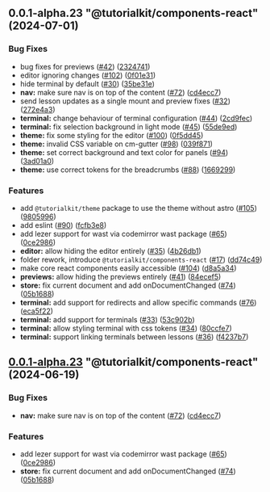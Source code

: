 ## 0.0.1-alpha.23 "@tutorialkit/components-react" (2024-07-01)


### Bug Fixes

* bug fixes for previews ([#42](https://github.com/AriPerkkio/tutorialkit/issues/42)) ([2324741](https://github.com/AriPerkkio/tutorialkit/commit/2324741ce067dd8c7d89b4209fa55035488a4676))
* editor ignoring changes ([#102](https://github.com/AriPerkkio/tutorialkit/issues/102)) ([0f01e31](https://github.com/AriPerkkio/tutorialkit/commit/0f01e317d449761fb7da8291119e57bd1d934e79))
* hide terminal by default ([#30](https://github.com/AriPerkkio/tutorialkit/issues/30)) ([35be31e](https://github.com/AriPerkkio/tutorialkit/commit/35be31e3dad0ab83771ce6425cf732b5c77588a7))
* **nav:** make sure nav is on top of the content ([#72](https://github.com/AriPerkkio/tutorialkit/issues/72)) ([cd4ecc7](https://github.com/AriPerkkio/tutorialkit/commit/cd4ecc756dde3d2d74326154c7ba700c967f8b97))
* send lesson updates as a single mount and preview fixes ([#32](https://github.com/AriPerkkio/tutorialkit/issues/32)) ([272e4a3](https://github.com/AriPerkkio/tutorialkit/commit/272e4a3171735334347dd8144913fd952c3e9ff5))
* **terminal:** change behaviour of terminal configuration ([#44](https://github.com/AriPerkkio/tutorialkit/issues/44)) ([2cd9fec](https://github.com/AriPerkkio/tutorialkit/commit/2cd9fecacae10f473f9c000375861e2f59539d41))
* **terminal:** fix selection background in light mode ([#45](https://github.com/AriPerkkio/tutorialkit/issues/45)) ([55de9ed](https://github.com/AriPerkkio/tutorialkit/commit/55de9ed94616caa489750839f2ec65505089d766))
* **theme:** fix some styling for the editor ([#100](https://github.com/AriPerkkio/tutorialkit/issues/100)) ([0f5dd45](https://github.com/AriPerkkio/tutorialkit/commit/0f5dd4540cf65535ce3b834846f7dd2029551987))
* **theme:** invalid CSS variable on cm-gutter ([#98](https://github.com/AriPerkkio/tutorialkit/issues/98)) ([039f871](https://github.com/AriPerkkio/tutorialkit/commit/039f8714df8401a81472d134786029212c7d0d44))
* **theme:** set correct background and text color for panels ([#94](https://github.com/AriPerkkio/tutorialkit/issues/94)) ([3ad01a0](https://github.com/AriPerkkio/tutorialkit/commit/3ad01a0cc1055c1f1ffd7b220785f4be1d8d0669))
* **theme:** use correct tokens for the breadcrumbs ([#88](https://github.com/AriPerkkio/tutorialkit/issues/88)) ([1669299](https://github.com/AriPerkkio/tutorialkit/commit/1669299c988b8680dda4360e8f02d64c601ad48d))


### Features

* add `@tutorialkit/theme` package to use the theme without astro ([#105](https://github.com/AriPerkkio/tutorialkit/issues/105)) ([9805996](https://github.com/AriPerkkio/tutorialkit/commit/9805996a4211a1c8a3e1bfbbd958a27f1957d4d7))
* add eslint ([#90](https://github.com/AriPerkkio/tutorialkit/issues/90)) ([fcfb3e8](https://github.com/AriPerkkio/tutorialkit/commit/fcfb3e8109b5be1ef59ac2bfd8efd4db8e635e34))
* add lezer support for wast via codemirror wast package ([#65](https://github.com/AriPerkkio/tutorialkit/issues/65)) ([0ce2986](https://github.com/AriPerkkio/tutorialkit/commit/0ce2986077a5c8384a7f118bab9d8820ff707c72))
* **editor:** allow hiding the editor entirely ([#35](https://github.com/AriPerkkio/tutorialkit/issues/35)) ([4b26db1](https://github.com/AriPerkkio/tutorialkit/commit/4b26db1b9cf90a28650e31da4ef0004e44bb9c83))
* folder rework, introduce `@tutorialkit/components-react` ([#17](https://github.com/AriPerkkio/tutorialkit/issues/17)) ([dd74c49](https://github.com/AriPerkkio/tutorialkit/commit/dd74c49ec4f021ac53fd320cf5023275fbf12311))
* make core react components easily accessible ([#104](https://github.com/AriPerkkio/tutorialkit/issues/104)) ([d8a5a34](https://github.com/AriPerkkio/tutorialkit/commit/d8a5a341df6c2d23d1d59ede61b4d3ef689af081))
* **previews:** allow hiding the previews entirely ([#41](https://github.com/AriPerkkio/tutorialkit/issues/41)) ([84ecef5](https://github.com/AriPerkkio/tutorialkit/commit/84ecef5aecacba37873977fbb19ef64d65d10c14))
* **store:** fix current document and add onDocumentChanged ([#74](https://github.com/AriPerkkio/tutorialkit/issues/74)) ([05b1688](https://github.com/AriPerkkio/tutorialkit/commit/05b1688718ab6e8d7d55c09e892c7f1faef9116e))
* **terminal:** add support for redirects and allow specific commands ([#76](https://github.com/AriPerkkio/tutorialkit/issues/76)) ([eca5f22](https://github.com/AriPerkkio/tutorialkit/commit/eca5f22e3120c4d59349f416322b990d37cb0c15))
* **terminal:** add support for terminals ([#33](https://github.com/AriPerkkio/tutorialkit/issues/33)) ([53c902b](https://github.com/AriPerkkio/tutorialkit/commit/53c902bcdc30f3c39f9b2a737e6da1dabd09dabf))
* **terminal:** allow styling terminal with css tokens ([#34](https://github.com/AriPerkkio/tutorialkit/issues/34)) ([80ccfe7](https://github.com/AriPerkkio/tutorialkit/commit/80ccfe75eff511583de8d1155652714a65edc1ed))
* **terminal:** support linking terminals between lessons ([#36](https://github.com/AriPerkkio/tutorialkit/issues/36)) ([f4237b7](https://github.com/AriPerkkio/tutorialkit/commit/f4237b7401cb7709e4546f11465420bf5aff8f2d))



## [0.0.1-alpha.23](https://github.com/stackblitz/tutorialkit/compare/0.0.1-alpha.22...0.0.1-alpha.23) "@tutorialkit/components-react" (2024-06-19)


### Bug Fixes

* **nav:** make sure nav is on top of the content ([#72](https://github.com/stackblitz/tutorialkit/issues/72)) ([cd4ecc7](https://github.com/stackblitz/tutorialkit/commit/cd4ecc756dde3d2d74326154c7ba700c967f8b97))


### Features

* add lezer support for wast via codemirror wast package ([#65](https://github.com/stackblitz/tutorialkit/issues/65)) ([0ce2986](https://github.com/stackblitz/tutorialkit/commit/0ce2986077a5c8384a7f118bab9d8820ff707c72))
* **store:** fix current document and add onDocumentChanged ([#74](https://github.com/stackblitz/tutorialkit/issues/74)) ([05b1688](https://github.com/stackblitz/tutorialkit/commit/05b1688718ab6e8d7d55c09e892c7f1faef9116e))




